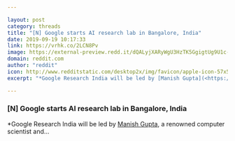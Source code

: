 ```yaml
---

layout: post
category: threads
title: "[N] Google starts AI research lab in Bangalore, India"
date: 2019-09-19 10:17:33
link: https://vrhk.co/2LCN8Pv
image: https://external-preview.redd.it/dQALyjXARyWgU3HzTK5GgigtUg9U1c-JUdG8MFGGSfo.jpg?width=1200&height=628.272251309&auto=webp&s=1436a17be8f6bd2d3cb67ef6f7920eb7d32eb314
domain: reddit.com
author: "reddit"
icon: http://www.redditstatic.com/desktop2x/img/favicon/apple-icon-57x57.png
excerpt: "*Google Research India will be led by [Manish Gupta](<https://www.iiitb.ac.in/faculty_page.php?name=ManishGupta>), a renowned computer scientist and..."

---
```


### [N] Google starts AI research lab in Bangalore, India

*Google Research India will be led by [Manish Gupta](<https://www.iiitb.ac.in/faculty_page.php?name=ManishGupta>), a renowned computer scientist and...